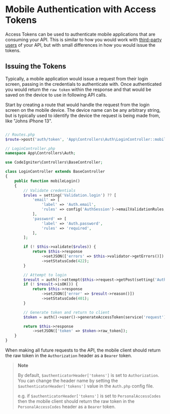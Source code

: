 # Mobile Authentication with Access Tokens

Access Tokens can be used to authenticate mobile applications that are consuming your API. This is similar to how you would work with [third-party users](api_tokens.md) of your API, but with small differences in how you would issue the tokens.

## Issuing the Tokens

Typically, a mobile application would issue a request from their login screen, passing in the credentials to authenticate with. Once authenticated you would return the `raw token` within the response and that would be saved on the device to use in following API calls.

Start by creating a route that would handle the request from the login screen on the mobile device. The device name can be any arbitrary string, but is typically used to identify the device the request is being made from, like "Johns iPhone 13".

```php

// Routes.php
$route->post('auth/token', 'App\Controllers\Auth\LoginController::mobileLogin');

// LoginController.php
namespace App\Controllers\Auth;

use CodeIgniter\Controllers\BaseController;

class LoginController extends BaseController
{
    public function mobileLogin()
    {
        // Validate credentials
        $rules = setting('Validation.login') ?? [
            'email' => [
                'label' => 'Auth.email',
                'rules' => config('AuthSession')->emailValidationRules,
            ],
            'password' => [
                'label' => 'Auth.password',
                'rules' => 'required',
            ],
        ];

        if (! $this->validate($rules)) {
            return $this->response
                ->setJSON(['errors' => $this->validator->getErrors()])
                ->setStatusCode(422);
        }

        // Attempt to login
        $result = auth()->attempt($this->request->getPost(setting('Auth.validFields')));
        if (! $result->isOK()) {
            return $this->response
                ->setJSON(['error' => $result->reason()])
                ->setStatusCode(401);
        }

        // Generate token and return to client
        $token = auth()->user()->generateAccessToken(service('request')->getVar('device_name'));

        return $this->response
            ->setJSON(['token' => $token->raw_token]);
    }
}
```

When making all future requests to the API, the mobile client should return the raw token in the `Authorization` header as a `Bearer` token.

> **Note**
>
> By default, `$authenticatorHeader['tokens']` is set to `Authorization`. You can change the header name by setting the `$authenticatorHeader['tokens']` value in the `Auth.php` config file.
>
> e.g. if `$authenticatorHeader['tokens']` is set to `PersonalAccessCodes` then the mobile client should return the raw token in the `PersonalAccessCodes` header as a `Bearer` token.
